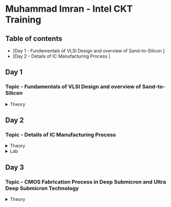 # Muhammad Imran - Intel CKT Training

## Table of contents
* [Day 1 - Fundamentals of VLSI Design and overview of Sand-to-Silicon ]
* [Day 2 - Details of IC Manufacturing Process ]



## Day 1
### Topic - Fundamentals of VLSI Design and overview of Sand-to-Silicon
<Details>
 <summary>Theory</summary>
 
### Theory 
**Overview of VLSI Design**
* **Packaged Chip**  
  -Packaging of silicon die with plastic case to protect the die
  * Examples types of packaging:
    * System in a package (SIP)
    * Dual in-line package (DIP)
    * Quad-flat no-leads (QFN)
    * Ball grid array (BGA)
  
  * **Die** 
    * Size is generally 1mmx1mm or 1mmx2mm
    * Made from a wafer which every single wafer consists of many die
    * **Inside the die:**  
  ![image](https://user-images.githubusercontent.com/121994033/210920544-118c0d99-ec97-4fcf-a49a-5fb883793df9.png)
      * Digital  
        Consists of Gates, Muxes, Decoders, Counters, Resistors, FSMs etc which all are made by standard cells using semi custom VLSI design flow.
      * Analog and RF
        * Consists of Clock: VCO and PLL; Voltage Ref. and Reg.: Bandgap reference, LDO, DC-DC converter; Data: PRBS generator; Amplifiers and Filters;  
          Interfaces: ADC and DAC  
        * All are made using custom VLSI flow  
      * Memory and Memory Controller  
        Consists of Static Random Access Memory (SRAM) and SRAM controller
  
  **VLSI Design Methodology**
    * **FPGA Based Design**
      * Faster prototyping and cost-effective
      * A typical FPGA chip consists,
        * Input/output buffers
        * Array of configurable logic blocks (CLBs)
        * Programmable interconnect structures
      * The programming of interconnects is accomplished by programming of RAM
      * Signal routing between the CLBs and the I/O blocks made by configurable switching matrice
    * **ASIC Design**
      * **Standard cell based design**
        * most prevalent full-custom design styles and requires development of a full-custom mask set.
        * commonly used logic cells are developed, characterized, and stored in a standard-cell library.
        * constant height for all cells in a same technology
        * can have several version for different fan-out driving capability

      * **Full custom design**
        * done without any library by designers
        * layouts, orientation, placement of transistor done by designers
        * developement cost is high
        * all analog and RF designs are full custom design
  
  **VLSI Design Quality**  
    * **Testability**  
      Design of testable chip  
    * **Yield and Manufacturability**  
      Yield: No. of tested of chips/Total no. of Chips    
      Functional Yield: Checks at lower speed  
      Parametric Yield: Checks at required speed
    * **Reliability**  
      ESD, EOS, Electromigration, Oxide breakdown, Power and ground bouncing, On-chip noise and cross-talk.
    * **Technology Upgradability**  
      Design style must be flexible to technology update so that the design can be use back with minimal cost. 
      Use advanced CAD tools to automatically generate physical layout.
  
  **Package Technology**
    -Chip designers should work closely with package designers to consider various packaging constraints, parasitic, length of bonding wire, no. of bonding pads.  
    * **Classification of Package**  
    * Pin-through-hole (PTH): holes drilled in PCB, not cost effective but soldering process in not inexpensive.
    * Surface Mount Technology (SMT): Directly soldered on the PCB, cost and space effective but expensive equipment's are needed for soldering
    * Plastic: Dominant for many years but it has the disadvantage of being permeable to environmental moisture.
    * Ceramic: Power consumption, performance and environmental requirements
![image](https://user-images.githubusercontent.com/121994033/210987021-f788bed8-7a79-4284-8db6-d7b5e91ada3b.png)

  **CAD Tools**  
  -Execute majority of the computation intensive parts of the design  
  Can be categorized into:
  * High-level synthesis
  * Logic synthesis
  * Circuit optimization
  * Layout
  * Placement and routing
  * Simulation
  * Design rules and checking
  </details>

## Day 2
### Topic - Details of IC Manufacturing Process
<details>
 <summary>Theory</summary>
 
### Theory 
**Analog IC Design Process**
![image](https://user-images.githubusercontent.com/121994033/211587318-48f31c1d-7a70-48c1-90a8-fa2c5472582c.png)

| Electrical Design | Physical Design | Test Design |  
| --- | --- | --- |
| process of going from the specification to a circuit solution | process of representing the electrical design in a layout consisting of many distinct geometrical rectangle at various levels | process of coordinating, planning and implementing the measurement of the analog integrated circuit performance |
| The electrical design requires active and passive device electrical models for creating the design, verifying the design and determining the robustness of the design | The physical design needs entering various geometries, follow DRC, LVS check and parasitic extraction | Types of test: Functional, Parametric, Static, Dynamic |

**Analog IC Design Process and its Relation with CAD and PDK**  
![image](https://user-images.githubusercontent.com/121994033/211595323-499f4d77-b1eb-47f9-8039-50dc1a877483.png)

**Role of Circuit Designer**  
 * Circuit Designer determine the implementation of the circuit which impact performance, power and cost
 * Design a practical circuit based on the device limits, technology constraints and physical implementations
 * Circuit designer should have very good understanding of layout design, so that in less iterations the design can be fridged.
 *  A good circuit designer should always discussed with the layout designer for better and efficient circuit design.
 
**CMOS Technology**  
 Why CMOS Technology?   
| Comparison Feature | BJT | MOSFET |  
| --- | --- | --- |
| Cut-off Frequency  | High | Less |
| Noise (at same thermal noise) | Less 1/f | More 1/f |
| DC Range of Operation | 9 decades of exponential current versus VBE | 2-3 decades of square law behaviour |
| Transconductance (Same Current) | Larger by 10X | Smaller by 10X |
| Small Signal Output Resistance | Slightly larger | Smaller for short channel |
| Switch Implementation | Poor | Good |
| Performance/Power Ratio | High | Low |
| Technology Improvement | Slower | Faster |
* Comparison made from digital viewpoint will side with CMOS. Since large volume mixed-mode technology will be driven by digital demands, CMOS is an obvious choice.  

**Categorization of the CMOS Technology**  
 * Submicron Technology: Lmin ≥ 0.35 µm
 * Deep Submicron Technology (DSM): 0.1 µm ≤ Lmin ≤ 0.35 µm
 * Ultra-Deep Submicron Technology (UDSM): Lmin ≤ 0.1 µm
 * BiCMOS Technology: Lmin = 0.5 µm
 
 **CMOS Fabrication Process**  
 Process Steps:
 <Details>
 <summary>1. Wafer formation (sand-to-silicon)</summary>  
 
  * The basic raw material used in CMOS fabs is a wafer or disk of silicon, roughly 75 mm to 300 mm (12 inch) in diameter and less than 1 mm thick.  
  * Wafers are cut from boules, cylindrical ingots of singlecrystal silicon, that have been pulled from a crucible of pure molten silicon.  
  * Controlled amounts of impurities are added to the melt to provide the crystal with the required electrical properties.  
  * A seed crystal is dipped into the melt to initiate crystal growth.  
  * The seed is gradually withdrawn vertically from the melt while simultaneously being rotated.  
  * The molten silicon attaches itself to the seed and recrystallizes as it is withdrawn.  
  * The seed withdrawal and rotation rates determine the diameter of the ingot.  
  * Growth rates vary from 30 to 180 mm/hour.
  </details>
  
  <Details>
  <summary>2. Photolithography</summary> 
  
  * The patterning is achieved by a process called photolithography.  
  * The primary method for defining areas of interest (i.e., where we want material to be present or absent) on a wafer is by the use of photoresists.
  * The wafer is coated with the photoresist and subjected to selective illumination through the photomask.
  * A photomask is constructed with chromium (chrome) covered quartz glass. A UV light source is used to expose the photoresist.
  * A developer solvent is then used to dissolve the soluble unexposed photoresist, leaving islands of insoluble exposed photoresist.
   </details>

  <Details>
  <summary>3. Well and Channel Formation</summary>
  
  * N-well process: In a n-well process, the pMOS transistors are built in a n-well and the nMOS transistor is placed in the p-type substrate.
  * P-well process: In a p-well process, the nMOS transistors are built in a p-well and the pMOS transistor is placed in the n-type substrate. p-well processes were used to optimize the pMOS transistor performance.
  * Twin-well process: Twin-well processes accompanied the emergence of n-well processes. A twinwell process allows the optimization of each transistor type.
  * Triple-well process: The triple-well process has emerged to provide good isolation between analog and digital blocks in mixed-signal chips; it is also used to isolate high-density dynamic memory from logic.
  
  ![image](https://user-images.githubusercontent.com/121994033/211602633-20172bec-59b8-4a15-a366-4ad4c3a8796e.png)

  </details>
 
  <Details>
  <summary>4. Silicon Dioxide (Sio2) Deposition</summary>
  
  * Oxidation of silicon is achieved by heating silicon wafers in an oxidizing atmosphere. The following are some common approaches:
  * Wet Oxidation: when the oxidizing atmosphere contains water vapor.  
   • The temperature is usually between 900 °C and 1000 °C.  
   • Wet oxidation is a rapid process.  
  * Dry Oxidation: when the oxidizing atmosphere is pure oxygen  
   • Temperatures are in the region of 1200 °C to achieve an acceptable growth rate.  
   • Dry oxidation forms a better quality oxide than wet oxidation.  
   • It is used to form thin, highly controlled gate oxides, while wet oxidation may be used to form thick field oxides.
   * Atomic Layer Deposition (ALD): when a thin chemical layer (material A) is attached to a surface and then a chemical (material B) is introduced to produce a thin layer of the required layer (i.e., SiO2––this can also be used for other various dielectrics and metals).
  </details>
 
  <Details>
  <summary>5. Isolation</summary>

  * Individual devices in a CMOS process need to be isolated from one another so that they do not have unexpected interactions.
  * The transistor gate consists of a thin gate oxide layer.
  * The thick oxide used to be formed by a process called Local Oxidation of Silicon (LOCOS).
  * A problem with LOCOS-based processes is the transition between thick andthin oxide, which extended some distance laterally to form a so-called bird’s beak.
  * Starting around the 0.35 µm node, shallow trench isolation (STI) was introduced to avoid the problems with LOCOS.
  * STI forms insulating trenches of SiO2 surrounding the transistors (everywhere except the active area).
  </details>
 
  <Details>
  <summary>6. Gate Oxide Creation</summary>
  
 * The next step in the process is to form the gate oxide for the transistors. As mentioned, this is most commonly in the form of silicon dioxide (SiO2).The transistor gate consists of a thin gate oxide layer
  </details>
 
  <Details>
  <summary>7. Gate and Source/Drain Formations</summary>
  
  * Grow gate oxide wherever transistors are required (area = source + drain + gate)––elsewhere there will be thick oxide or trench isolation.
  * Deposit polysilicon on chip
  * Pattern polysilicon (both gates and interconnect)
  * Etch exposed gate oxide—i.e., the area of gate oxide where transistors are required that was not covered by polysilicon; at this stage, the chip has windows down to the well or substrate wherever a source/drain diffusion is required
  * Implant pMOS and nMOS source/drain regions
  </details>

 <Details>
 <summary>8. Contacts and Metallization</summary>
 
 * Contact cuts are made to source, drain, and gate according to the contact mask. These are holes etched in the dielectric after the source/drain formation.
 * Older processes commonly use aluminum (Al) for wires, although newer ones offer copper (Cu) for lower resistance.
 * Tungsten (W) can be used as a plug to fill the contact holes (to alleviate problems of aluminum not conforming to small contacts)
 </details>
 
 <Details>
 <summary>9. Passivation</summary>
 
 * The final processing step is to add a protective glass layer called passivation or over glass that prevents the ingress of contaminants.
 * Openings in the passivation layer, called overglass cuts, allow connection to I/O pads and test probe points if needed.
  </details>
  
 <Details>
 <summary>10. Metrology</summary>
 
 * Metrology is the science of measuring. Everything that is built in a semiconductor process has to be measured to give feedback to the manufacturing process.
 </details>

 <Details>
 <summary>CMOS Fabrication Process Step</summary>
 
![image](https://user-images.githubusercontent.com/121994033/211606638-09442548-1d50-46a1-b6dc-a2dc37640412.png) 

![image](https://user-images.githubusercontent.com/121994033/211606685-6ce9beb5-fc60-4975-a36b-adfc8605e3c4.png)  
Oxidation

![image](https://user-images.githubusercontent.com/121994033/211606709-9b708948-5f18-4aec-b53e-f5b0a987c124.png)  
Photoresist

![image](https://user-images.githubusercontent.com/121994033/211606728-9685a6f3-dca2-4de5-9870-7bd12cecdb04.png)  
Masking

![image](https://user-images.githubusercontent.com/121994033/211606765-dcc83290-7a1e-4586-a2fd-a69fce1a0db6.png)  
Photoresist removal

![image](https://user-images.githubusercontent.com/121994033/211606789-158fe8dd-511b-4fd8-bff4-4bc60fe20be1.png)  
Etching

![image](https://user-images.githubusercontent.com/121994033/211606836-7e382d75-9eaf-4ccb-b09e-5ce1b6f118fe.png)  
Ion Implantation

![image](https://user-images.githubusercontent.com/121994033/211606857-dba95dca-d9bf-4ac7-ac33-9a2b2b7d2a20.png)  
N-well formation

![image](https://user-images.githubusercontent.com/121994033/211606885-772a0042-8e7c-42a3-ad1d-071cee70a168.png)  

![image](https://user-images.githubusercontent.com/121994033/211606913-8b00becf-d1bc-4170-bd52-f0ade7aabe45.png)
Deposition of polysilicon

![image](https://user-images.githubusercontent.com/121994033/211606937-0f215741-6c3d-4c33-921d-e38374ad797f.png)  
N and P diffusion

![image](https://user-images.githubusercontent.com/121994033/211606963-91355afd-0c84-4ea3-8d6f-a954133c517f.png)  
Metallization

![image](https://user-images.githubusercontent.com/121994033/211606982-57936abe-4897-4216-b96f-ffd1a1982042.png)

 </details>
</details>

 <Details>
 <summary>Lab</summary>
 
 1. 
 ![image](https://user-images.githubusercontent.com/121994033/211699505-091d8fd1-a522-4796-919f-fae2979e742b.png)  
 
 2.  
 ![image](https://user-images.githubusercontent.com/121994033/211699558-c9130263-01b1-4fca-bf34-0a64e1cc90aa.png)

 3.
 ![image](https://user-images.githubusercontent.com/121994033/211699704-a978982e-103c-4722-b065-37a2e9571ebf.png)

 4.  
 ![image](https://user-images.githubusercontent.com/121994033/211699797-a76b0057-97a5-418d-a351-1a90c14b52bf.png)

 5.  
 ![image](https://user-images.githubusercontent.com/121994033/211699816-49bc44d3-4181-4cce-891c-b70e2a743fb5.png) 
 
 6. 
 ![image](https://user-images.githubusercontent.com/121994033/211700480-8dd103af-0c9c-4e77-838f-85688fc2224e.png)

 7. 
 ![image](https://user-images.githubusercontent.com/121994033/211720250-fd536be4-5dfa-4d2f-bf37-ffb2fd4b5e32.png)

 8. 
 ![image](https://user-images.githubusercontent.com/121994033/211720305-a83f93ce-e799-486d-97ca-9d8278397028.png)
</details>
 
## Day 3
### Topic - CMOS Fabrication Process in Deep Submicron and Ultra Deep Submicron Technology
<details>
 <summary>Theory</summary>
 
### Theory ###
 
 DSM
 350nm
 130nm
 <100nm  
 **Disadvatage of Submicron CMOS**  
 Isolation of the transsistor using reverse bias pn junction is limiting the transistor size and becomes impractical
 
 **Local Oxidation of Silicon (LOCOS) Isolation Process**  
   * Local Oxidation of Silicon is the traditional isolation technique used in submicron processes.
        1. A very thin layer silicon dioxide is grown on the wafer, called as pad oxide. Then a layer of silicon nitride is deposited which is used as an oxide barrier
        2. Then photolithography is done to pattern and etch the nitride and pad oxide where the thick oxide will be grown  
        3. Then by thermal oxidation process thick oxide is grown in the exposed area.  
        4. The last step is the removal of the silicon nitride layer.  
        ![image](https://user-images.githubusercontent.com/121994033/212123709-d188c4cd-5246-47e2-98ab-ef9bac0d60a5.png)   
    * The limitation of this technique is the bird’s beak effect and the surface area which is lost to this encroachment
    * The advantages of LOCOS fabrication process is simple process flow and high oxide quality because the whole LOCOS structure is thermally grown
        
 **Sallow Trench Isolation (STI) Technology**
 * Shallow trench isolation (STI) allows closer spacing of transistors by eliminating the depletion region at the surface and Bird’s beak effect due to LOCOS process.
 * Sallow Trench Isolation (STI) isolation process is the preferred isolation process for deep-submicron process because it completely avoids Bird’s beak shape characteristics.
        a. Cover the wafer with pad oxide and silicon nitride.
        b. First etch nitride and pad oxide. Next, an anisotropic etch is made in the silicon to a depth of 0.4 to 0.5 microns.
        c. Grow a thin thermal oxide layer on the trench walls
        d. A CVD dielectric film is used to fill the trench
        e. A chemical mechanical polishing (CMP) step is used to polish back the dielectric layer until the nitride is reached. The nitride acts like a CMP stop layer.
        f. Densify the dielectric material at 900°C and strip the nitride and pad oxide.
        ![image](https://user-images.githubusercontent.com/121994033/212125269-d0d9beb3-d8e9-4408-9cd4-bd2e915f50c6.png)

  * STI is more suitable for the increased density in a small area because it allows forming smaller isolation regions.
  * The disadvantage is larger number of process steps.
        
 **Deep Submicron (DSM) CMOS Technology other uses**
   In addition to the NMOS and PMOS transistor, the DSM technology provides;
   * A deep n-well that can be utilized to reduce substrate noise coupling.
   * A MOS Varactor that can be used to make voltage controlled oscillators (VCOs).
   * Different kind of resistors like:
    * Diffused and/or implanted resistors
    * Well resistors
    * Poly resistors
    * Metal Resistors  
        ![image](https://user-images.githubusercontent.com/121994033/212126223-de0b33a7-7c1c-4642-8554-01fe64f1a5c4.png)  
   * At least 6 levels of metal that can form many useful structures such as inductors, capacitors, and transmission lines.
        
   **Different Types of Capacitor in DSM CMOS Technology**  
        ![image](https://user-images.githubusercontent.com/121994033/212126490-6b055532-4a1e-49bd-b54f-7e421a1dc2fa.png)
        ![image](https://user-images.githubusercontent.com/121994033/212126623-e9b3f8fa-160e-4c1f-92bf-427f75e8e059.png)
        
   **Typical Deep Submicron (DSM) CMOS Fabrication Process**  
     Major Fabrication Steps for a DSM CMOS Process  
      1) p and n wells  
      2) Shallow trench isolation  
      3) Threshold shift and anti-punch through implants  
      4) Thin oxide and gate polysilicon  
      5) Lightly doped drains and sources  
      6) Sidewall spacer  
      7) Heavily doped drains and sources  
      8) Siliciding (Salicide and Polycide)  
      9) Bottom metal, tungsten plugs, and oxide  
      10) Higher level metals, tungsten plugs/vias, and oxide  
      11) Top level metal, vias and protective oxide   

**Summary of Deep Submicron (DSM) CMOS Fabrication Process**    
   * DSM technology typically has a minimum channel length between 0.35μm and 0.1μm  
   * DSM technology addresses the problem of excessive depletion region widths in junction isolation techniques by using shallow trench isolation  
   * DSM technology may have from 4 to 8 levels of metal  
   * Lightly doped drains and sources are a key aspect of DSM technology  
        
**Ultra Deep Submicron (UDSM) CMOS Technology**
 * Minimum length is less than 0.1 microns
 * Minimum feature size less than 100 nanometers
 * 22 nm drawn length
 * 5 nm lateral diffusion (12 nm gate length)
 * 1 nm transistor gate oxide
 * 8 layers of copper interconnect
 * Specialized processing is used to increase drive capability and maintain low off currents
        
**Advantage of UDSM CMOS Technology**
 * Digital Viewpoint:
   * Improved Ion/Ioff
   * Reduced gate capacitance
   * Higher drive current capability
   * Reduced interconnect density
   * Reduction of active power
        
 * Analog Viewpoint:
   * More levels of metal
   * Higher cutoff frequency
   * Higher capacitance density
   * Reduced junction capacitance per transconductance
   * More speed
        
**Disadvantage of UDSM CMOS Technology**
 * Analog Viewpoint:
   * Reduction in power supply resulting in reduced headroom
   * Gate leakage currents
   * Reduced small signal intrinsic gain
   * Increased nonlinearity
   * Increased noise and poorer matching
